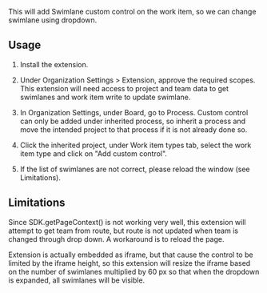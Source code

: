 This will add Swimlane custom control on the work item, so we can change swimlane using dropdown.

## Usage

1. Install the extension.

2. Under Organization Settings > Extension, approve the required scopes. This extension will need access to project and team data to get swimlanes and work item write to update swimlane.

3. In Organization Settings, under Board, go to Process. Custom control can only be added under inherited process, so inherit a process and move the intended project to that process if it is not already done so.

4. Click the inherited project, under Work item types tab, select the work item type and click on "Add custom control".

5. If the list of swimlanes are not correct, please reload the window (see Limitations).

## Limitations

Since SDK.getPageContext() is not working very well, this extension will attempt to get team from route, but route is not updated when team is changed through drop down. A workaround is to reload the page.

Extension is actually embedded as iframe, but that cause the control to be limited by the iframe height, so this extension will resize the iframe based on the number of swimlanes multiplied by 60 px so that when the dropdown is expanded, all swimlanes will be visible.